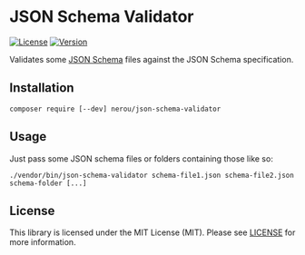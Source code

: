 # JSON Schema Validator

[![License](http://poser.pugx.org/nerou/json-schema-validator/license)](https://packagist.org/packages/nerou/json-schema-validator)
[![Version](http://poser.pugx.org/nerou/json-schema-validator/version)](https://packagist.org/packages/nerou/json-schema-validator)

Validates some [JSON Schema](https://json-schema.org/) files against the JSON Schema specification.

## Installation

`composer require [--dev] nerou/json-schema-validator`

## Usage

Just pass some JSON schema files or folders containing those like so:

```shell
./vendor/bin/json-schema-validator schema-file1.json schema-file2.json schema-folder [...]
```

## License

This library is licensed under the MIT License (MIT). Please see [LICENSE](LICENSE) for more information.
